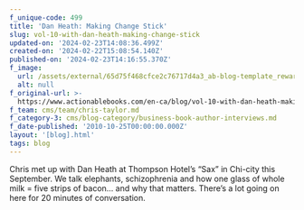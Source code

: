 ```yaml
---
f_unique-code: 499
title: 'Dan Heath: Making Change Stick'
slug: vol-10-with-dan-heath-making-change-stick
updated-on: '2024-02-23T14:08:36.499Z'
created-on: '2024-02-22T15:08:54.140Z'
published-on: '2024-02-23T14:16:55.370Z'
f_image:
  url: /assets/external/65d75f468cfce2c76717d4a3_ab-blog-template_reward.jpeg
  alt: null
f_original-url: >-
  https://www.actionablebooks.com/en-ca/blog/vol-10-with-dan-heath-making-change-stick/
f_team: cms/team/chris-taylor.md
f_category-3: cms/blog-category/business-book-author-interviews.md
f_date-published: '2010-10-25T00:00:00.000Z'
layout: '[blog].html'
tags: blog
---
```


Chris met up with Dan Heath at Thompson Hotel’s “Sax” in Chi-city this September. We talk elephants, schizophrenia and how one glass of whole milk = five strips of bacon… and why that matters. There’s a lot going on here for 20 minutes of conversation.
